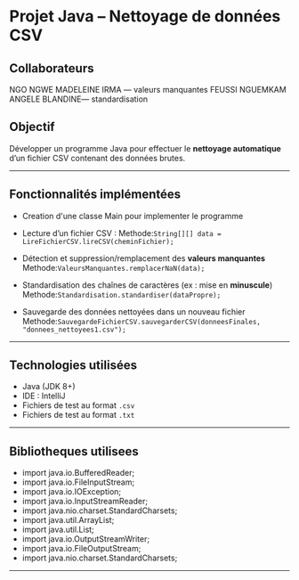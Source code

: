 #  Projet Java – Nettoyage de données CSV

## Collaborateurs 
NGO NGWE MADELEINE IRMA  — valeurs manquantes 
FEUSSI NGUEMKAM ANGELE BLANDINE— standardisation 

## Objectif
Développer un programme Java pour effectuer le **nettoyage automatique** d’un fichier CSV contenant des données brutes.

---

##  Fonctionnalités implémentées

- Creation d'une classe Main pour implementer le programme
  
- Lecture d’un fichier CSV :
  Methode:`String[][] data = LireFichierCSV.lireCSV(cheminFichier);`
  
- Détection et suppression/remplacement des **valeurs manquantes**
  Methode:`ValeursManquantes.remplacerNaN(data);`
  
- Standardisation des chaînes de caractères (ex : mise en **minuscule**)
  Methode:`Standardisation.standardiser(dataPropre);`
  
- Sauvegarde des données nettoyées dans un nouveau fichier
  Methode:`SauvegardeFichierCSV.sauvegarderCSV(donneesFinales, "donnees_nettoyees1.csv");`

---

##  Technologies utilisées

- Java (JDK 8+)
- IDE : IntelliJ 
- Fichiers de test au format `.csv`
- Fichiers de test au format `.txt`

---
## Bibliotheques utilisees

- import java.io.BufferedReader;
- import java.io.FileInputStream;
- import java.io.IOException;
- import java.io.InputStreamReader;
- import java.nio.charset.StandardCharsets;
- import java.util.ArrayList;
- import java.util.List;
- import java.io.OutputStreamWriter;
- import java.io.FileOutputStream;
- import java.nio.charset.StandardCharsets;

---





